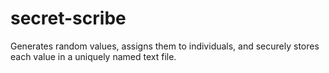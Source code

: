 # secret-scribe
Generates random values, assigns them to individuals, and securely stores each value in a uniquely named text file. 
